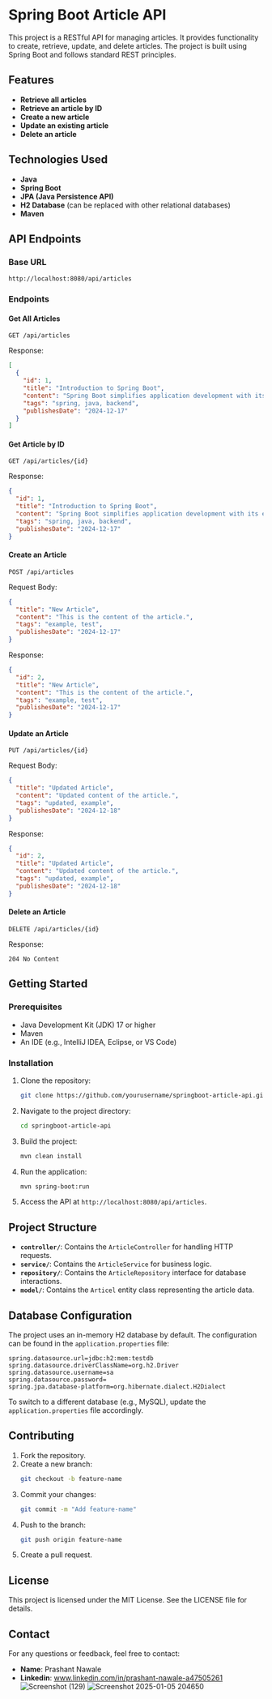 # Spring Boot Article API

This project is a RESTful API for managing articles. It provides functionality to create, retrieve, update, and delete articles. The project is built using Spring Boot and follows standard REST principles.

## Features

- **Retrieve all articles**
- **Retrieve an article by ID**
- **Create a new article**
- **Update an existing article**
- **Delete an article**

## Technologies Used

- **Java**
- **Spring Boot**
- **JPA (Java Persistence API)**
- **H2 Database** (can be replaced with other relational databases)
- **Maven**

## API Endpoints

### Base URL
```
http://localhost:8080/api/articles
```

### Endpoints

#### Get All Articles
```
GET /api/articles
```
Response:
```json
[
  {
    "id": 1,
    "title": "Introduction to Spring Boot",
    "content": "Spring Boot simplifies application development with its embedded server and pre-configured environment.",
    "tags": "spring, java, backend",
    "publishesDate": "2024-12-17"
  }
]
```

#### Get Article by ID
```
GET /api/articles/{id}
```
Response:
```json
{
  "id": 1,
  "title": "Introduction to Spring Boot",
  "content": "Spring Boot simplifies application development with its embedded server and pre-configured environment.",
  "tags": "spring, java, backend",
  "publishesDate": "2024-12-17"
}
```

#### Create an Article
```
POST /api/articles
```
Request Body:
```json
{
  "title": "New Article",
  "content": "This is the content of the article.",
  "tags": "example, test",
  "publishesDate": "2024-12-17"
}
```
Response:
```json
{
  "id": 2,
  "title": "New Article",
  "content": "This is the content of the article.",
  "tags": "example, test",
  "publishesDate": "2024-12-17"
}
```

#### Update an Article
```
PUT /api/articles/{id}
```
Request Body:
```json
{
  "title": "Updated Article",
  "content": "Updated content of the article.",
  "tags": "updated, example",
  "publishesDate": "2024-12-18"
}
```
Response:
```json
{
  "id": 2,
  "title": "Updated Article",
  "content": "Updated content of the article.",
  "tags": "updated, example",
  "publishesDate": "2024-12-18"
}
```

#### Delete an Article
```
DELETE /api/articles/{id}
```
Response:
```
204 No Content
```

## Getting Started

### Prerequisites

- Java Development Kit (JDK) 17 or higher
- Maven
- An IDE (e.g., IntelliJ IDEA, Eclipse, or VS Code)

### Installation

1. Clone the repository:
   ```bash
   git clone https://github.com/yourusername/springboot-article-api.git
   ```

2. Navigate to the project directory:
   ```bash
   cd springboot-article-api
   ```

3. Build the project:
   ```bash
   mvn clean install
   ```

4. Run the application:
   ```bash
   mvn spring-boot:run
   ```

5. Access the API at `http://localhost:8080/api/articles`.

## Project Structure

- **`controller/`**: Contains the `ArticleController` for handling HTTP requests.
- **`service/`**: Contains the `ArticleService` for business logic.
- **`repository/`**: Contains the `ArticleRepository` interface for database interactions.
- **`model/`**: Contains the `Articel` entity class representing the article data.

## Database Configuration

The project uses an in-memory H2 database by default. The configuration can be found in the `application.properties` file:
```properties
spring.datasource.url=jdbc:h2:mem:testdb
spring.datasource.driverClassName=org.h2.Driver
spring.datasource.username=sa
spring.datasource.password=
spring.jpa.database-platform=org.hibernate.dialect.H2Dialect
```

To switch to a different database (e.g., MySQL), update the `application.properties` file accordingly.

## Contributing

1. Fork the repository.
2. Create a new branch:
   ```bash
   git checkout -b feature-name
   ```
3. Commit your changes:
   ```bash
   git commit -m "Add feature-name"
   ```
4. Push to the branch:
   ```bash
   git push origin feature-name
   ```
5. Create a pull request.

## License

This project is licensed under the MIT License. See the LICENSE file for details.

## Contact

For any questions or feedback, feel free to contact:
- **Name**: Prashant Nawale
- **Linkedin**: www.linkedin.com/in/prashant-nawale-a47505261
![Screenshot (129)](https://github.com/user-attachments/assets/7baed7ac-23fe-4725-97b8-f84dd608407e)
![Screenshot 2025-01-05 204650](https://github.com/user-attachments/assets/ac97524f-f05e-46de-a626-af8d093a6789)



